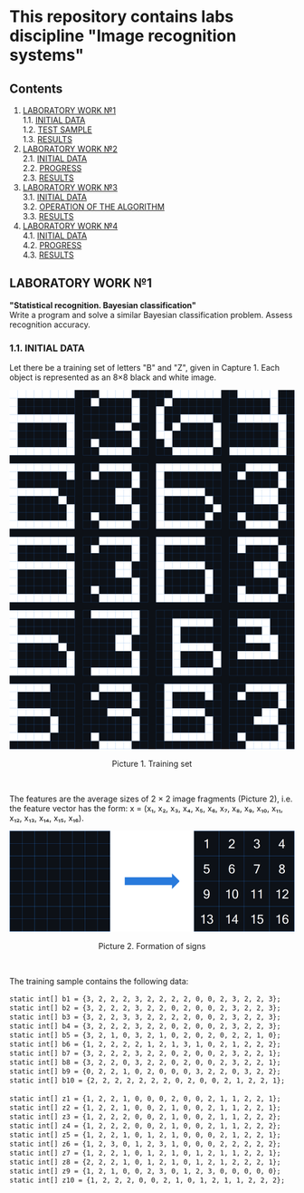 # This repository contains labs discipline "Image recognition systems"

## Contents

1. [LABORATORY WORK №1](#laboratory-work-1) \
   1.1. [INITIAL DATA](#11-initial-data)  
   1.2. [TEST SAMPLE](#TS)  
   1.3. [RESULTS](#RES)
2. [LABORATORY WORK №2](#LW2) \
   2.1. [INITIAL DATA](#ID)  
   2.2. [PROGRESS](#PR)  
   2.3. [RESULTS](#RES)
3. [LABORATORY WORK №3](#LW3) \
   3.1. [INITIAL DATA](#ID)  
   3.2. [OPERATION OF THE ALGORITHM](#OPALG)  
   3.3. [RESULTS](#RES)
4. [LABORATORY WORK №4](#LW4)  
   4.1. [INITIAL DATA](#ID)  
   4.2. [PROGRESS](#PR)  
   4.3. [RESULTS](#RES)

## LABORATORY WORK №1

**"Statistical recognition. Bayesian classification"**  
Write a program and solve a similar Bayesian classification problem. Assess recognition accuracy.

### 1.1. INITIAL DATA

Let there be a training set of letters "B" and "Z", given in Capture 1. Each object is represented as an 8×8 black and
white image.

<div align="center">

![Capture 1](resources/trainingSet.svg)  

Picture 1. Training set
</div>

<br>

The features are the average sizes of 2 × 2 image fragments (Picture 2), i.e. the feature vector has the form:
x = (x₁, x₂, x₃, x₄, x₅, x₆, x₇, x₈, x₉, x₁₀, x₁₁, x₁₂, x₁₃, x₁₄, x₁₅, x₁₆).

<div align="center">

![Formation of signs](resources/formationOfSigns.svg)

Picture 2. Formation of signs
</div>

<br>

The training sample contains the following data:

```
static int[] b1 = {3, 2, 2, 2, 3, 2, 2, 2, 2, 0, 0, 2, 3, 2, 2, 3};
static int[] b2 = {3, 2, 2, 2, 3, 2, 2, 0, 2, 0, 0, 2, 3, 2, 2, 3};
static int[] b3 = {3, 2, 2, 3, 3, 2, 2, 2, 2, 0, 0, 2, 3, 2, 2, 3};
static int[] b4 = {3, 2, 2, 2, 3, 2, 2, 0, 2, 0, 0, 2, 3, 2, 2, 3};
static int[] b5 = {3, 2, 1, 0, 3, 2, 1, 0, 2, 0, 2, 0, 2, 2, 1, 0};
static int[] b6 = {1, 2, 2, 2, 2, 1, 2, 1, 3, 1, 0, 2, 1, 2, 2, 2};
static int[] b7 = {3, 2, 2, 2, 3, 2, 2, 0, 2, 0, 0, 2, 3, 2, 2, 1};
static int[] b8 = {3, 2, 2, 0, 3, 2, 2, 0, 2, 0, 0, 2, 3, 2, 2, 1};
static int[] b9 = {0, 2, 2, 1, 0, 2, 0, 0, 0, 3, 2, 2, 0, 3, 2, 2};
static int[] b10 = {2, 2, 2, 2, 2, 2, 2, 0, 2, 0, 0, 2, 1, 2, 2, 1};

static int[] z1 = {1, 2, 2, 1, 0, 0, 0, 2, 0, 0, 2, 1, 1, 2, 2, 1};
static int[] z2 = {1, 2, 2, 1, 0, 0, 2, 1, 0, 0, 2, 1, 1, 2, 2, 1};
static int[] z3 = {1, 2, 2, 2, 0, 0, 2, 1, 0, 0, 2, 1, 1, 2, 2, 2};
static int[] z4 = {1, 2, 2, 2, 0, 0, 2, 1, 0, 0, 2, 1, 1, 2, 2, 2};
static int[] z5 = {1, 2, 2, 1, 0, 1, 2, 1, 0, 0, 0, 2, 1, 2, 2, 1};
static int[] z6 = {1, 2, 3, 0, 1, 2, 3, 1, 0, 0, 0, 2, 2, 2, 2, 2};
static int[] z7 = {1, 2, 2, 1, 0, 1, 2, 1, 0, 1, 2, 1, 1, 2, 2, 1};
static int[] z8 = {2, 2, 2, 1, 0, 1, 2, 1, 0, 1, 2, 1, 2, 2, 2, 1};
static int[] z9 = {1, 2, 1, 0, 0, 2, 3, 0, 1, 2, 3, 0, 0, 0, 0, 0};
static int[] z10 = {1, 2, 2, 2, 0, 0, 2, 1, 0, 1, 2, 1, 1, 2, 2, 2};
```